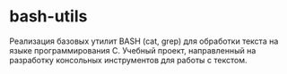 # bash-utils
Реализация базовых утилит BASH (cat, grep) для обработки текста на языке программирования C. Учебный проект, направленный на разработку консольных инструментов для работы с текстом.
